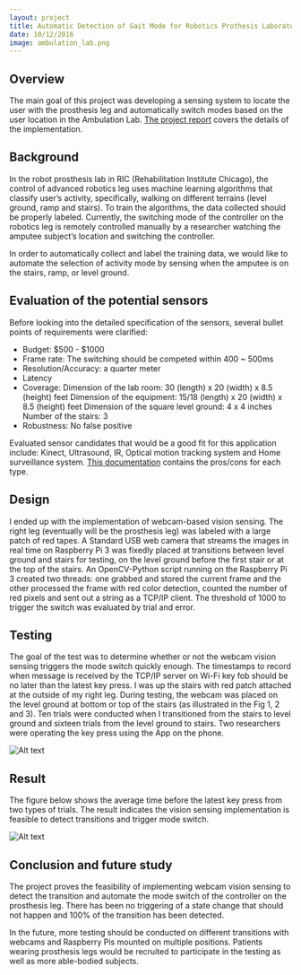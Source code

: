 ```yaml
---
layout: project
title: Automatic Detection of Gait Mode for Robotics Prothesis Laboratory 
date: 10/12/2016
image: ambulation_lab.png
---
```


## Overview

The main goal of this project was developing a sensing system to locate the user with the prosthesis leg and automatically switch modes based on the user location in the Ambulation Lab. [The project report](https://docs.google.com/document/d/1p9NUiAjyq4ZqS9eabb7aCLV2O0axVvJ6hDps2XZaHfI/edit?usp=sharing) covers the details of the implementation. 

## Background 

In the robot prosthesis lab in RIC (Rehabilitation Institute Chicago), the control of advanced robotics leg uses machine learning algorithms that classify user’s activity, specifically, walking on different terrains (level ground, ramp and stairs). To train the algorithms, the data collected should be properly labeled. Currently, the switching mode of the controller on the robotics leg is remotely controlled manually by a researcher watching the amputee subject’s location and switching the controller. 

In order to automatically collect and label the training data, we would like to automate the selection of activity mode by sensing when the amputee is on the stairs, ramp, or level ground.

## Evaluation of the potential sensors

Before looking into the detailed specification of the sensors, several bullet points of requirements were clarified:

* Budget: $500 - $1000
* Frame rate: The switching should be competed within 400 ~ 500ms
* Resolution/Accuracy: a quarter meter
* Latency 
* Coverage: Dimension of the lab room: 30 (length) x 20 (width) x 8.5 (height) feet  Dimension of the equipment: 15/18 (length) x 20 (width) x 8.5 (height) feet  Dimension of the square level ground: 4 x 4 inches  Number of the stairs: 3
* Robustness: No false positive 

Evaluated sensor candidates that would be a good fit for this application include: Kinect, Ultrasound, IR, Optical motion tracking system and Home surveillance system. [This documentation](https://drive.google.com/file/d/0B58hvswRIFctZDJYbW53YXplUXc/view?usp=sharing) contains the pros/cons for each type. 

## Design 

I ended up with the implementation of webcam-based vision sensing. The right leg (eventually will be the prosthesis leg) was labeled with a large patch of red tapes. A Standard USB web camera that streams the images in real time on Raspberry Pi 3 was fixedly placed at transitions between level ground and stairs for testing, on the level ground before the first stair or at the top of the stairs. An OpenCV-Python script running on the Raspberry Pi 3 created two threads: one grabbed and stored the current frame and the other processed the frame with red color detection, counted the number of red pixels and sent out a string as a TCP/IP client. The threshold of 1000 to trigger the switch was evaluated by trial and error.

## Testing 

The goal of the test was to determine whether or not the webcam vision sensing triggers the mode switch quickly enough. The timestamps to record when message is received by the TCP/IP server on Wi-Fi key fob should be no later than the latest key press. I was up the stairs with red patch attached at the outside of my right leg. During testing, the webcam was placed on the level ground at bottom or top of the stairs (as illustrated in the Fig 1, 2 and 3). Ten trials were conducted when I transitioned from the stairs to level ground and sixteen trials from the level ground to stairs. Two researchers were operating the key press using the App on the phone.

![Alt text](/Portfolio//projects/stairtop.png)

## Result

The figure below shows the average time before the latest key press from two types of trials. The result indicates the vision sensing implementation is feasible to detect transitions and trigger mode switch. 

![Alt text](/Portfolio//projects/timebefore.png)

## Conclusion and future study 

The project proves the feasibility of implementing webcam vision sensing to detect the transition and automate the mode switch of the controller on the prosthesis leg. There has been no triggering of a state change that should not happen and 100% of the transition has been detected.

In the future, more testing should be conducted on different transitions with webcams and Raspberry Pis mounted on multiple positions. Patients wearing prosthesis legs would be recruited to participate in the testing as well as more able-bodied subjects.
 
